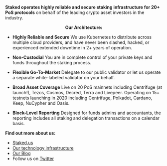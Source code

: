 **Staked operates highly reliable and secure staking infrastructure for 20+ PoS protocols** on behalf of the leading crypto asset investors in the industry.

**<div align="center" text-decoration="underline">Our Architecture:</div>**

* **Highly Reliable and Secure**
We use Kubernetes to distribute across multiple cloud providers, and have never been slashed, hacked, or experienced extended downtime in 2+ years of operation.

* **Non-Custodial**
You are in complete control of your private keys and funds throughout the staking process.

* **Flexible Go-To-Market**
Delegate to our public validator or let us operate a separate white-labeled validator on your behalf.

* **Broad Asset Coverage**
Live on 20 PoS mainnets including Centrifuge (at launch!), Tezos, Cosmos, Decred, Terra and Livepeer. Operating on 15+ testnets launching in 2020 including Centrifuge, Polkadot, Cardano, Keep, NuCypher and Oasis.

* **Block-Level Reporting**
Designed for funds admins and accountants, the reporting includes all staking and delegation transactions on a calendar basis.

**Find out more about us:**
* [Staked.us](https://staked.us/)
* [Our technology infrastructure](https://staked.us/technology/)
* [Our Blog](https://blog.staked.us/blog)
* Follow us on [Twitter](https://twitter.com/staked_us)
